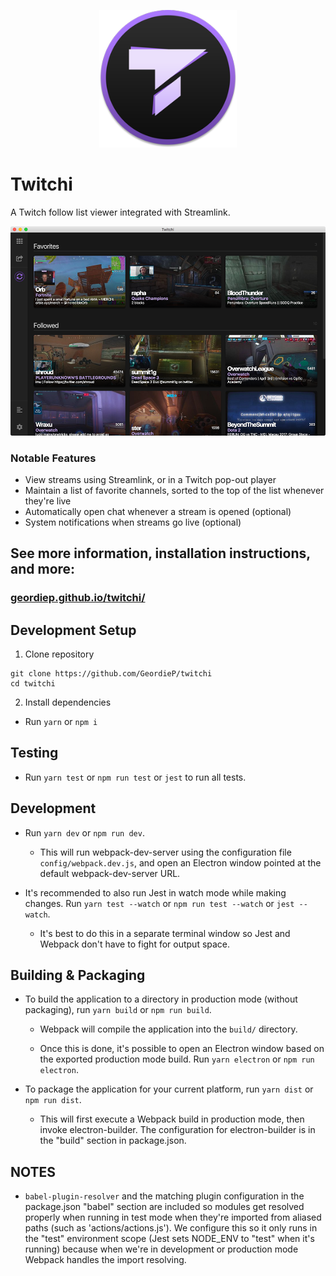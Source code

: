 <p align="center">
  <img alt="Twitchi" src="./resources/twitchi.png" width=220>
</p>

# Twitchi

A Twitch follow list viewer integrated with Streamlink.

<p align="center">
  <img alt="Twitchi" src="./docs/img/twitchi-home.png">
</p>


### Notable Features

- View streams using Streamlink, or in a Twitch pop-out player
- Maintain a list of favorite channels, sorted to the top of the list whenever they're live
- Automatically open chat whenever a stream is opened (optional)
- System notifications when streams go live (optional)



## See more information, installation instructions, and more:

### [geordiep.github.io/twitchi/](https://geordiep.github.io/twitchi/)

## Development Setup

1. Clone repository

```
git clone https://github.com/GeordieP/twitchi
cd twitchi
```

2. Install dependencies

- Run `yarn` or `npm i`

## Testing

- Run `yarn test` or `npm run test` or `jest` to run all tests.

## Development

- Run `yarn dev` or `npm run dev`.

  - This will run webpack-dev-server using the configuration file `config/webpack.dev.js`, and open an Electron window pointed at the default webpack-dev-server URL.

- It's recommended to also run Jest in watch mode while making changes. Run `yarn test --watch` or `npm run test --watch` or `jest --watch`.

  - It's best to do this in a separate terminal window so Jest and Webpack don't have to fight for output space.

## Building & Packaging

- To build the application to a directory in production mode (without packaging), run `yarn build` or `npm run build`.

  - Webpack will compile the application into the `build/` directory.

  - Once this is done, it's possible to open an Electron window based on the exported production mode build. Run `yarn electron` or `npm run electron`.

- To package the application for your current platform, run `yarn dist` or `npm run dist`.

  - This will first execute a Webpack build in production mode, then invoke electron-builder. The configuration for electron-builder is in the "build" section in package.json.

## NOTES

- `babel-plugin-resolver` and the matching plugin configuration in the package.json "babel" section are included so modules get resolved properly when running in test mode when they're imported from aliased paths (such as 'actions/actions.js'). We configure this so it only runs in the "test" environment scope (Jest sets NODE_ENV to "test" when it's running) because when we're in development or production mode Webpack handles the import resolving.
